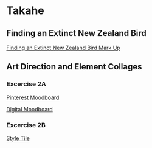 # Takahe

## Finding an Extinct New Zealand Bird

[Finding an Extinct New Zealand Bird Mark Up](https://evamariagarcia.github.io/takahe/index.html)
 
## Art Direction and Element Collages

### Excercise 2A

[Pinterest Moodboard](https://www.pinterest.co.uk/evagarcia98/narrative-website/)

[Digital Moodboard](https://niice.co/m/47cee76d9f1b4414fc142cbf6c6c6ee0)

### Excercise 2B

[Style Tile]()





